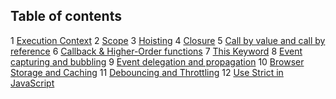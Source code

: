 ## Table of contents

1 [Execution Context](1.%20execution-context)
2 [Scope](2.%20scope)
3 [Hoisting](3.%20hoisting)
4 [Closure](4.%20closure)
5 [Call by value and call by reference](5.%20call-by-value-and-call-by-reference)
6 [Callback & Higher-Order functions](6.%20callback-and-higher-order-functions)
7 [This Keyword](7.%20this-keyword)
8 [Event capturing and bubbling](8.%20event-capturing-and-bubbling)
9 [Event delegation and propagation](9.%20event-delegation-and-propagation)
10 [Browser Storage and Caching](10.%20browser-storage-and-caching)
11 [Debouncing and Throttling](11.%20debouncing-and-throttling)
12 [Use Strict in JavaScript](12.%20use-strict)